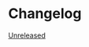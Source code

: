 # Changelog

[Unreleased]


[Unreleased]: https://github.com/joshuamabina/styleguide/commits/master
